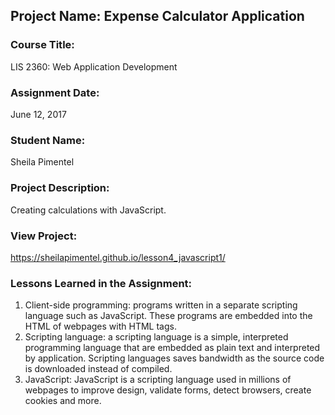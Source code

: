 ## Project Name:  Expense Calculator Application

### Course Title:
LIS 2360:  Web Application Development

### Assignment Date:  
June 12, 2017

### Student Name:  
Sheila Pimentel

### Project Description:
Creating calculations with JavaScript.

### View Project:
https://sheilapimentel.github.io/lesson4_javascript1/

### Lessons Learned in the Assignment:
1. Client-side programming: programs written in a separate scripting language such as JavaScript. These programs are embedded into the HTML of webpages with HTML tags.
2. Scripting language: a scripting language is a simple, interpreted programming language that are embedded as plain text and interpreted by application. Scripting languages saves bandwidth as the source code is downloaded instead of compiled.
3. JavaScript: JavaScript is a scripting language used in millions of webpages to improve design, validate forms, detect browsers, create cookies and more.

